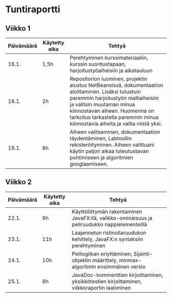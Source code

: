 # Tuntiraportti

## Viikko 1

Päivämäärä       | Käytetty aika | Tehtyä |
-----------|------|--------|
16.1. | 1,5h | Perehtyminen kurssimateriaaliin, kurssin suoritustapaan, harjoitustyöaiheisiin ja aikatauluun |
18.1. | 2h   | Repositorion luominen, projektin alustus NetBeansissä, dokumentaation aloittaminen. Lisäksi tutustuin paremmin harjoitustyön malliaiheisiin ja valitsin muutaman minua kiinnostavan aiheen. Huomenna on tarkoitus tarkastella paremmin minua kiinnostavia aiheita ja valita niistä yksi. |
19.1. | 8h   | Aiheen valitseminen, dokumentaation täydentäminen, Labtooliin rekisteröityminen. Aiheen valittuani käytin paljon aikaa toteutustavan pohtimiseen ja algoritmien googlaamiseen. |


## Viikko 2

Päivämäärä       | Käytetty aika | Tehtyä |
-----------|------|--------|
22.1. | 9h | Käyttöliittymän rakentaminen JavaFX:llä, valikko-ominaisuus ja peliruudukko nappielementeillä |
23.1. | 11h | Laajennetun ristinollaruudukon kehittely, JavaFX:n syntaksiin perehtyminen |
24.1. | 10h   | Pelilogiikan eriyttäminen, Sijainti-objektin määrittely, minmax-algoritmin ensimmäinen versio |
25.1. | 8h   | JavaDoc-kommenttien kirjoittaminen, yksikkötestien kirjoittaminen, viikkoraportin laatiminen |

